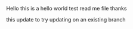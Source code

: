 Hello 
this is a hello world test read me file 
thanks

this update to try updating on an existing branch
